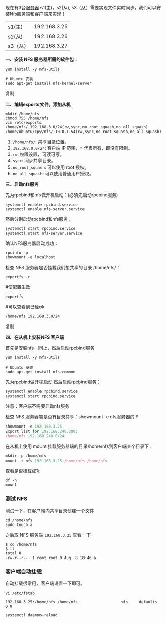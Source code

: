 现在有3台[服务器](https://cloud.tencent.com/product/cvm?from=10680) s1(主)，s2(从), s3（从）需要实现文件实时同步，我们可以安装Nfs服务端和客户端来实现！ 

|          |              |
| -------- | ------------ |
| s1(主)   | 192.168.3.25 |
| s2(从)   | 192.168.3.26 |
| s3（从） | 192.168.3.27 |

**一、安装 NFS 服务器所需的软件包：** 

```shell
yum install -y nfs-utils

# Ubuntu 安装
sudo apt-get install nfs-kernel-server
```

复制

**二、编辑exports文件，添加从机**

```shell
mkdir /home/nfs
chmod 755 /home/nfs
vim /etc/exports
/home/nfs/ 192.168.3.0/24(rw,sync,no_root_squash,no_all_squash)
/home/ubuntu/cpy/nfs/ 10.0.1.54(rw,sync,no_root_squash,no_all_squash)
```

1. `/home/nfs/`: 共享目录位置。
2. `192.168.0.0/24`: 客户端 IP 范围，`*` 代表所有，即没有限制。
3. `rw`: 权限设置，可读可写。
4. `sync`: 同步共享目录。
5. `no_root_squash`: 可以使用 root 授权。
6. `no_all_squash`: 可以使用普通用户授权。

**三、启动nfs服务**

先为rpcbind和nfs做开机启动：(必须先启动rpcbind服务)

```shell
systemctl enable rpcbind.service
systemctl enable nfs-server.service
```

然后分别启动rpcbind和nfs服务：

```shell
systemctl start rpcbind.service
systemctl start nfs-server.service
```

确认NFS服务器启动成功：

```shell
rpcinfo -p
showmount -e localhost
```

检查 NFS 服务器是否挂载我们想共享的目录 /home/nfs/： 

```shell
exportfs -r
```

\#使配置生效 

```shell
exportfs
```

 \#可以查看到已经ok 

```shell
/home/nfs 192.168.3.0/24
```

复制

**四、在从机上安装NFS 客户端**

首先是安裝nfs，同上，然后启动rpcbind服务

```shell
yum install -y nfs-utils

# Ubuntu 安装
sudo apt-get install nfs-common
```

先为rpcbind做开机启动 然后启动rpcbind服务： 

```shell
systemctl enable rpcbind.service
systemctl start rpcbind.service
```

注意：客户端不需要启动nfs服务

检查 NFS 服务器端是否有目录共享：showmount -e nfs服务器的IP 

```javascript
showmount -e 192.168.3.25
Export list for 192.168.248.208:
/home/nfs 192.168.248.0/24
```

在从机上使用 mount 挂载服务器端的目录/home/nfs到客户端某个目录下： 

```javascript
mkdir -p /home/nfs
mount -t nfs 192.168.3.25:/home/nfs /home/nfs
```

查看是否挂载成功

```
df -h 
mount
```

### 测试 NFS

测试一下，在客户端向共享目录创建一个文件

```
cd /home/nfs
sudo touch a
```

之后取 NFS 服务端 `192.168.3.25` 查看一下

```
$ cd /home/nfs
$ ll
total 0
-rw-r--r--. 1 root root 0 Aug  8 18:46 a
```

### 客户端自动挂载

自动挂载很常用，客户端设置一下即可。

```shell
vi /etc/fstab

192.168.3.25:/home/nfs /home/nfs                   nfs     defaults        0 0
```

```shell
systemctl daemon-reload
```